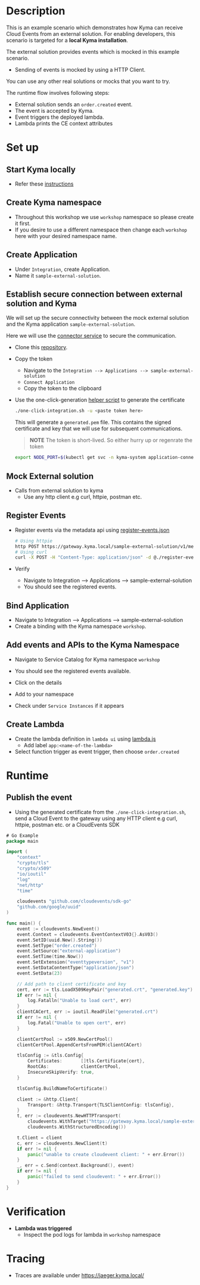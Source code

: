 # Description

This is an example scenario which demonstrates how Kyma can receive Cloud Events from an external solution. For enabling developers, this scenario is targeted for a **local Kyma installation**.

The external solution provides events which is mocked in this example scenario.

* Sending of events is mocked by using a HTTP Client.

You can use any other real solutions or mocks that you want to try.

The runtime flow involves following steps:

* External solution sends an `order.created` event.
* The event is accepted by Kyma.
* Event triggers the deployed lambda.
* Lambda prints the CE context attributes

# Set up

## Start Kyma locally

* Refer these [instructions](https://github.com/kyma-project/kyma/blob/master/docs/kyma/docs/030-inst-local-installation-from-release.md)

## Create Kyma namespace

* Throughout this workshop we use `workshop` namespace so please create it first.
* If you desire to use a different namespace then change each `workshop` here with your desired namespace name.

## Create Application

* Under `Integration`, create Application.
* Name it `sample-external-solution`.

## Establish secure connection between external solution and Kyma

We will set up the secure connectivity between the mock external solution and the Kyma application `sample-external-solution`.

Here we will use the [connector service](https://github.com/kyma-project/kyma/blob/master/docs/application-connector/docs/010-architecture-connector-service.md) to secure the communication.

* Clone this [repository](https://github.com/janmedrek/one-click-integration-script).

* Copy the token
  * Navigate to the `Integration --> Applications --> sample-external-solution`
  * `Connect Application`
  * Copy the token to the clipboard
  
* Use the one-click-generation [helper script](https://github.com/janmedrek/one-click-integration-script) to generate the certificate

  ```bash
  ./one-click-integration.sh -u <paste token here>
  ```

  This will generate a `generated.pem` file. This contains the signed certificate and key that we will use for subsequent communications.

  > **NOTE** The token is short-lived. So either hurry up or regenrate the token

  ```bash
  export NODE_PORT=$(kubectl get svc -n kyma-system application-connector-ingress-nginx-ingress-controller -o jsonpath='{.spec.ports[?(@.name=="https")].nodePort}')
  ```

## Mock External solution

* Calls from external solution to kyma
  * Use any http client e.g curl, httpie, postman etc.

## Register Events

* Register events via the metadata api using [register-events.json](./register-events.json)

    ```bash
    # Using httpie
    http POST https://gateway.kyma.local/sample-external-solution/v1/metadata/services --cert=generated.pem --verify=no < register-events.json
    # Using curl
    curl -X POST -H "Content-Type: application/json" -d @./register-events.json https://gateway.kyma.local/sample-external-solution/v1/metadata/services --cert generated.pem -k
    ```

* Verify
  * Navigate to Integration --> Applications --> sample-external-solution
  * You should see the registered events.

## Bind Application

* Navigate to Integration --> Applications --> sample-external-solution
* Create a binding with the Kyma namespace `workshop`.

## Add events and APIs to the Kyma Namespace

* Navigate to Service Catalog for Kyma namespace `workshop`

* You should see the registered events available.
* Click on the details
* Add to your namespace
* Check under `Service Instances` if it appears

## Create Lambda

* Create the lambda definition in `lambda ui` using [lambda.js](./lambda.js)
  * Add label `app:<name-of-the-lambda>`
* Select function trigger as event trigger, then choose `order.created`

# Runtime

## Publish the event

* Using the generated certificate from the `./one-click-integration.sh`, send a Cloud Event to the gateway using any HTTP client e.g curl, httpie, postman etc. or a CloudEvents SDK 

```go
# Go Example
package main

import (
    "context"
    "crypto/tls"
    "crypto/x509"
    "io/ioutil"
    "log"
    "net/http"
    "time"

    cloudevents "github.com/cloudevents/sdk-go"
    "github.com/google/uuid"
)

func main() {
    event := cloudevents.NewEvent()
    event.Context = cloudevents.EventContextV03{}.AsV03()
    event.SetID(uuid.New().String())
    event.SetType("order.created")
    event.SetSource("external-application")
    event.SetTime(time.Now())
    event.SetExtension("eventtypeversion", "v1")
    event.SetDataContentType("application/json")
    event.SetData(23)

    // Add path to client certificate and key
    cert, err := tls.LoadX509KeyPair("generated.crt", "generated.key")
    if err != nil {
        log.Fatalln("Unable to load cert", err)
    }
    clientCACert, err := ioutil.ReadFile("generated.crt")
    if err != nil {
        log.Fatal("Unable to open cert", err)
    }

    clientCertPool := x509.NewCertPool()
    clientCertPool.AppendCertsFromPEM(clientCACert)

    tlsConfig := &tls.Config{
        Certificates:       []tls.Certificate{cert},
        RootCAs:            clientCertPool,
        InsecureSkipVerify: true,
    }

    tlsConfig.BuildNameToCertificate()

    client := &http.Client{
        Transport: &http.Transport{TLSClientConfig: tlsConfig},
    }
    t, err := cloudevents.NewHTTPTransport(
        cloudevents.WithTarget("https://gateway.kyma.local/sample-external-solution/v2/events"),
        cloudevents.WithStructuredEncoding())

    t.Client = client
    c, err := cloudevents.NewClient(t)
    if err != nil {
        panic("unable to create cloudevent client: " + err.Error())
    }
    _, err = c.Send(context.Background(), event)
    if err != nil {
        panic("failed to send cloudevent: " + err.Error())
    }
}
```

# Verification

* **Lambda was triggered**
  * Inspect the pod logs for lambda in `workshop` namespace

# Tracing

* Traces are available under <https://jaeger.kyma.local/>
